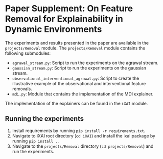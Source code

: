 # Paper Supplement: On Feature Removal for Explainability in Dynamic Environments

The experiments and results presented in the paper are available in the `projects/Removal` module.
The `projects/Removal` module contains the following submodules:

- `agrawal_stream.py`: Script to run the experiments on the agrawal stream.
- `gaussian_stream.py`: Script to run the experiments on the gaussian stream.
- `observational_interventional_agrawal.py`: Script to create the illustrative example of the observational and interventional feature removals.
- `mdi.py`: Module that contains the implementation of the MDI explainer.

The implementation of the explainers can be found in the `iXAI` module. 

## Running the experiments
1. Install requirements by running `pip install -r requirements.txt`.
2. Navigate to iXAI root directory (`cd iXAI`) and install the ixai package by running `pip install .`.
3. Navigate to the `projects/Removal` directory (`cd projects/Removal`) and run the experiments.
